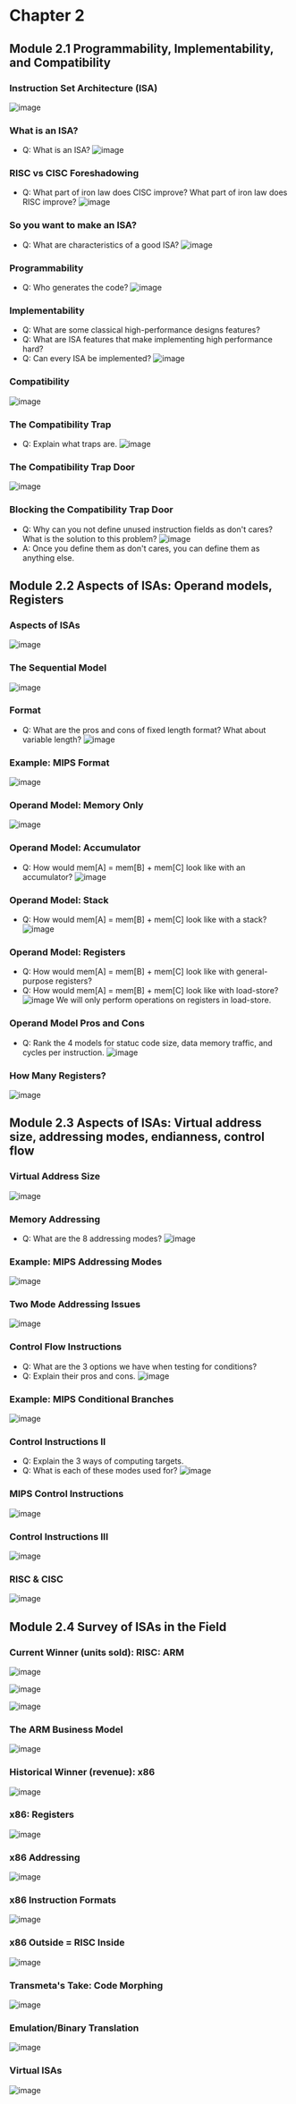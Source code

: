 # Chapter 2

## Module 2.1 Programmability, Implementability, and Compatibility

### Instruction Set Architecture (ISA)
![image](https://github.com/user-attachments/assets/bb357fdd-a954-4354-81fb-fbc8323e0a16)

### What is an ISA?
- Q: What is an ISA?
![image](https://github.com/user-attachments/assets/af284364-c973-495c-a89f-39da0ac79b34)

### RISC vs CISC Foreshadowing
- Q: What part of iron law does CISC improve? What part of iron law does RISC improve?
![image](https://github.com/user-attachments/assets/074d6232-c405-4b76-9e7f-cf8debad0f84)

### So you want to make an ISA?
- Q: What are characteristics of a good ISA?
![image](https://github.com/user-attachments/assets/6bf5ccea-117c-4b72-8ac3-98c4cf4c3763)

### Programmability
- Q: Who generates the code?
![image](https://github.com/user-attachments/assets/3aad3d9b-893a-4fde-8d4c-c5df7cee8832)

### Implementability
- Q: What are some classical high-performance designs features?
- Q: What are ISA features that make implementing high performance hard?
- Q: Can every ISA be implemented?
![image](https://github.com/user-attachments/assets/6be634d1-14bc-4920-81aa-e7ab0a53edae)

### Compatibility
![image](https://github.com/user-attachments/assets/f765bd88-f54f-40d6-b5f5-4c7463e2fd17)

### The Compatibility Trap
- Q: Explain what traps are.
![image](https://github.com/user-attachments/assets/a686a45a-5a89-4f3a-80b9-e29deec20833)

### The Compatibility Trap Door
![image](https://github.com/user-attachments/assets/079ddfa3-46ee-4bb5-8d72-d320238d60ab)

### Blocking the Compatibility Trap Door
- Q: Why can you not define unused instruction fields as don't cares? What is the solution to this problem?
![image](https://github.com/user-attachments/assets/99b84554-a487-4350-9a43-f20a11aa184d)
- A: Once you define them as don't cares, you can define them as anything else.

## Module 2.2 Aspects of ISAs: Operand models, Registers

### Aspects of ISAs
![image](https://github.com/user-attachments/assets/1a344143-eb0c-4fc4-8b68-0b33c8df7d36)

### The Sequential Model
![image](https://github.com/user-attachments/assets/b508a9cc-6226-4cc0-8b4c-6fb86f3bd04a)

### Format
- Q: What are the pros and cons of fixed length format? What about variable length?
![image](https://github.com/user-attachments/assets/98338ccf-bad2-4d49-8039-f5deb56047a0)

### Example: MIPS Format
![image](https://github.com/user-attachments/assets/74fcce32-c5d7-4a61-9dab-0418a20428cd)

### Operand Model: Memory Only
![image](https://github.com/user-attachments/assets/46e6c25c-301e-4f24-8dd5-8d115f444fbb)

### Operand Model: Accumulator
- Q: How would mem[A] = mem[B] + mem[C] look like with an accumulator?
![image](https://github.com/user-attachments/assets/e1a7cc0c-b059-4d55-bb8f-dfb996d1f19b)

### Operand Model: Stack
- Q: How would mem[A] = mem[B] + mem[C] look like with a stack?
![image](https://github.com/user-attachments/assets/b5d589e0-c990-45ce-b373-68681da356d9)

### Operand Model: Registers
- Q: How would mem[A] = mem[B] + mem[C] look like with general-purpose registers?
- Q: How would mem[A] = mem[B] + mem[C] look like with load-store?
![image](https://github.com/user-attachments/assets/6d08a40d-15d7-4d59-bebb-eb606bb229f2)
We will only perform operations on registers in load-store.

### Operand Model Pros and Cons
- Q: Rank the 4 models for statuc code size, data memory traffic, and cycles per instruction.
![image](https://github.com/user-attachments/assets/561a720e-e122-4893-b95f-807d423a9225)

### How Many Registers?
![image](https://github.com/user-attachments/assets/fe75a4f6-ccbc-4844-bec6-446b6e9f632c)

## Module 2.3 Aspects of ISAs: Virtual address size, addressing modes, endianness, control flow

### Virtual Address Size
![image](https://github.com/user-attachments/assets/997f8976-efa1-4e0f-8ff6-d59cda8fd769)

### Memory Addressing
- Q: What are the 8 addressing modes?
![image](https://github.com/user-attachments/assets/f10cbf4b-a7d0-4052-ae88-de7d1db052fa)

### Example: MIPS Addressing Modes
![image](https://github.com/user-attachments/assets/974e6b98-4ca1-4826-8ce6-63a2a3b7a049)

### Two Mode Addressing Issues
![image](https://github.com/user-attachments/assets/b33db5e9-406b-439e-8a73-92c7be1744df)

### Control Flow Instructions
- Q: What are the 3 options we have when testing for conditions?
- Q: Explain their pros and cons.
![image](https://github.com/user-attachments/assets/7bd21abf-0c5f-48a0-8604-67a560115750)

### Example: MIPS Conditional Branches
![image](https://github.com/user-attachments/assets/fce3c8f9-065a-4c70-82bf-6edb56f496b5)

### Control Instructions II
- Q: Explain the 3 ways of computing targets.
- Q: What is each of these modes used for?
![image](https://github.com/user-attachments/assets/a98843fa-c86b-4d6b-870d-9205b4acced4)

### MIPS Control Instructions
![image](https://github.com/user-attachments/assets/9fc15a7c-74b7-4d16-90a8-4d5ad92108cd)

### Control Instructions III
![image](https://github.com/user-attachments/assets/c382a1a6-915d-4004-a256-8751ff09027c)

### RISC & CISC
![image](https://github.com/user-attachments/assets/decf6154-ebb9-4bbf-a1d5-c6e9a820314c)

## Module 2.4 Survey of ISAs in the Field
### Current Winner (units sold): RISC: ARM
![image](https://github.com/user-attachments/assets/dbb0f9d7-7a2a-4cfd-a21d-6e7733fe4cef)

![image](https://github.com/user-attachments/assets/1642bd6f-6691-426d-81a4-dd1847dcaa0f)

![image](https://github.com/user-attachments/assets/12538b8e-d16d-4f48-ae0d-5a78a438e78b)

### The ARM Business Model
![image](https://github.com/user-attachments/assets/e4a4aeb1-665f-46ea-801e-9f3e28037ed3)

### Historical Winner (revenue): x86
![image](https://github.com/user-attachments/assets/d52cfeed-204b-49a5-a563-e59dca0a811c)

### x86: Registers
![image](https://github.com/user-attachments/assets/ad062be7-4992-4d36-8007-585112d933b8)

### x86 Addressing
![image](https://github.com/user-attachments/assets/1fe26276-f372-4f57-a9b5-f1687b36af64)

### x86 Instruction Formats
![image](https://github.com/user-attachments/assets/9cc45d7f-1048-4587-90a9-1cc704ddada0)

### x86 Outside = RISC Inside
![image](https://github.com/user-attachments/assets/5ddb322c-e2da-4d1c-9fc6-45d6b65d3ba7)

### Transmeta's Take: Code Morphing
![image](https://github.com/user-attachments/assets/9fa98d06-85ff-4411-8366-4dbcb4f0f5a0)

### Emulation/Binary Translation
![image](https://github.com/user-attachments/assets/9a527608-8a0b-4f30-b397-c3bf13cf4422)

### Virtual ISAs
![image](https://github.com/user-attachments/assets/de168500-777a-4c51-83c4-d4a621cf1fbd)
